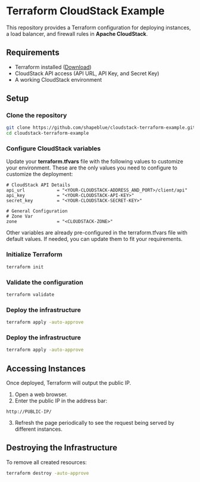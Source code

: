 # Terraform CloudStack Example

This repository provides a Terraform configuration for deploying instances, a load balancer, and firewall rules in **Apache CloudStack**.

## Requirements
- Terraform installed ([Download](https://developer.hashicorp.com/terraform/downloads))
- CloudStack API access (API URL, API Key, and Secret Key)
- A working CloudStack environment

## Setup
### Clone the repository
```sh
git clone https://github.com/shapeblue/cloudstack-terraform-example.git
cd cloudstack-terraform-example
```

### Configure CloudStack variables
Update your **terraform.tfvars** file with the following values to customize your environment. These are the only values you need to configure to customize the deployment:
```
# CloudStack API Details
api_url            = "<YOUR-CLOUDSTACK-ADDRESS_AND_PORT>/client/api"
api_key            = "<YOUR-CLOUDSTACK-API-KEY>"
secret_key         = "<YOUR-CLOUDSTACK-SECRET-KEY>"

# General Configuration
# Zone Var
zone               = "<CLOUDSTACK-ZONE>"
```
Other variables are already pre-configured in the terraform.tfvars file with default values. If needed, you can update them to fit your requirements.

### Initialize Terraform
```sh
terraform init
```

### Validate the configuration
```sh
terraform validate
```

### Deploy the infrastructure
```sh
terraform apply -auto-approve
```

### Deploy the infrastructure
```sh
terraform apply -auto-approve
```

## Accessing Instances
Once deployed, Terraform will output the public IP. 	
1. Open a web browser.
2. Enter the public IP in the address bar:

```
http://PUBLIC-IP/
```
3. Refresh the page periodically to see the request being served by different instances.
## Destroying the Infrastructure
To remove all created resources:

```sh
terraform destroy -auto-approve
```

